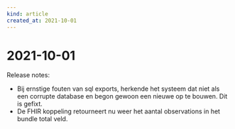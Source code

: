 ```yaml
---
kind: article
created_at: 2021-10-01
---
```


# 2021-10-01

Release notes:

* Bij ernstige fouten van sql exports, herkende het systeem dat niet als een corrupte database en begon gewoon een nieuwe op te bouwen. Dit is gefixt.
* De FHIR koppeling retourneert nu weer het aantal observations in het bundle total veld.
